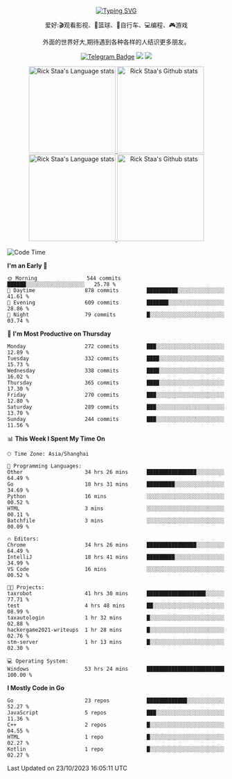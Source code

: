 <div align="center"> 

[![Typing SVG](https://readme-typing-svg.herokuapp.com?size=25&duration=2500&color=eeeeee&vCenter=true&width=200&height=40&lines=Hi+there+%F0%9F%91%8B%F0%9F%8F%BB;I'm+DanBai)](https://git.io/typing-svg)

爱好:🎬观看影视、🏀篮球、🚴自行车、💻编程、🎮游戏

外面的世界好大,期待遇到各种各样的人结识更多朋友。

[![Telegram Badge](https://img.shields.io/badge/-Telegram-blue?style=flat&logo=Telegram&logoColor=white)](https://t.me/danbai9420) 
[![](https://img.shields.io/badge/-Blog-brightgreen?style=flat&logo=Blogger&logoColor=white)](https://p00q.cn)
[![](https://img.shields.io/badge/-Email-red?style=flat&logo=Mail.Ru&logoColor=white)](mailto:danbai@88.com)
</div>

<!-- Light Mode -->
<div align="center"> 
<a href="https://github.com/anuraghazra/github-readme-stats#gh-light-mode-only">
<img height=200 src="https://github-readme-stats.vercel.app/api/top-langs/?username=danbai225&layout=compact&langs_count=10&hide_border=1&role=OWNER,COLLABORATOR#gh-light-mode-only" alt="Rick Staa's Language stats" />
</a>
<a href="https://github.com/anuraghazra/github-readme-stats#gh-light-mode-only">
<img height=200 src="https://github-readme-stats.vercel.app/api?username=danbai225&show_icons=true&count_private=true&line_height=28&hide_border=1&include_all_commits=true&card_width=450&role=OWNER,COLLABORATOR&exclude_repo=github-readme-stats#gh-light-mode-only" alt="Rick Staa's Github stats" />
</a>
</div>

<!-- Dark Mode -->
<div align="center"> 
<a href="https://github.com/anuraghazra/github-readme-stats#gh-dark-mode-only">
<img height=200 src="https://github-readme-stats.vercel.app/api/top-langs/?username=danbai225&layout=compact&langs_count=10&hide_border=1&role=OWNER,COLLABORATOR&theme=github_dark#gh-dark-mode-only" alt="Rick Staa's Language stats" />
</a>
<a href="https://github.com/anuraghazra/github-readme-stats#gh-dark-mode-only">
<img height=200 src="https://github-readme-stats.vercel.app/api?username=danbai225&show_icons=true&count_private=true&line_height=28&hide_border=1&include_all_commits=true&card_width=450&role=OWNER,COLLABORATOR&exclude_repo=github-readme-stats&theme=github_dark#gh-dark-mode-only" alt="Rick Staa's Github stats" />
</a>
</div>

<!--START_SECTION:waka-->
![Code Time](http://img.shields.io/badge/Code%20Time-1%2C334%20hrs%2051%20mins-blue)

**I'm an Early 🐤** 

```text
🌞 Morning                544 commits         ██████░░░░░░░░░░░░░░░░░░░   25.78 % 
🌆 Daytime                878 commits         ██████████░░░░░░░░░░░░░░░   41.61 % 
🌃 Evening                609 commits         ███████░░░░░░░░░░░░░░░░░░   28.86 % 
🌙 Night                  79 commits          █░░░░░░░░░░░░░░░░░░░░░░░░   03.74 % 
```
📅 **I'm Most Productive on Thursday** 

```text
Monday                   272 commits         ███░░░░░░░░░░░░░░░░░░░░░░   12.89 % 
Tuesday                  332 commits         ████░░░░░░░░░░░░░░░░░░░░░   15.73 % 
Wednesday                338 commits         ████░░░░░░░░░░░░░░░░░░░░░   16.02 % 
Thursday                 365 commits         ████░░░░░░░░░░░░░░░░░░░░░   17.30 % 
Friday                   270 commits         ███░░░░░░░░░░░░░░░░░░░░░░   12.80 % 
Saturday                 289 commits         ███░░░░░░░░░░░░░░░░░░░░░░   13.70 % 
Sunday                   244 commits         ███░░░░░░░░░░░░░░░░░░░░░░   11.56 % 
```


📊 **This Week I Spent My Time On** 

```text
🕑︎ Time Zone: Asia/Shanghai

💬 Programming Languages: 
Other                    34 hrs 26 mins      ████████████████░░░░░░░░░   64.49 % 
Go                       18 hrs 31 mins      █████████░░░░░░░░░░░░░░░░   34.69 % 
Python                   16 mins             ░░░░░░░░░░░░░░░░░░░░░░░░░   00.52 % 
HTML                     3 mins              ░░░░░░░░░░░░░░░░░░░░░░░░░   00.11 % 
Batchfile                3 mins              ░░░░░░░░░░░░░░░░░░░░░░░░░   00.09 % 

🔥 Editors: 
Chrome                   34 hrs 26 mins      ████████████████░░░░░░░░░   64.49 % 
IntelliJ                 18 hrs 41 mins      █████████░░░░░░░░░░░░░░░░   34.99 % 
VS Code                  16 mins             ░░░░░░░░░░░░░░░░░░░░░░░░░   00.52 % 

🐱‍💻 Projects: 
taxrobot                 41 hrs 30 mins      ███████████████████░░░░░░   77.71 % 
test                     4 hrs 48 mins       ██░░░░░░░░░░░░░░░░░░░░░░░   08.99 % 
taxautologin             1 hr 32 mins        █░░░░░░░░░░░░░░░░░░░░░░░░   02.88 % 
hackergame2021-writeups  1 hr 28 mins        █░░░░░░░░░░░░░░░░░░░░░░░░   02.76 % 
stm-server               1 hr 13 mins        █░░░░░░░░░░░░░░░░░░░░░░░░   02.30 % 

💻 Operating System: 
Windows                  53 hrs 24 mins      █████████████████████████   100.00 % 
```

**I Mostly Code in Go** 

```text
Go                       23 repos            █████████████░░░░░░░░░░░░   52.27 % 
JavaScript               5 repos             ███░░░░░░░░░░░░░░░░░░░░░░   11.36 % 
C++                      2 repos             █░░░░░░░░░░░░░░░░░░░░░░░░   04.55 % 
HTML                     1 repo              █░░░░░░░░░░░░░░░░░░░░░░░░   02.27 % 
Kotlin                   1 repo              █░░░░░░░░░░░░░░░░░░░░░░░░   02.27 % 
```




 Last Updated on 23/10/2023 16:05:11 UTC
<!--END_SECTION:waka-->
